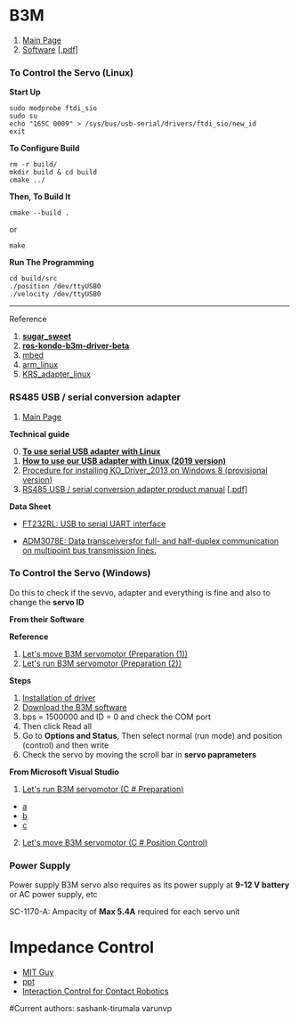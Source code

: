 
# B3M

1. [Main Page](https://kondo-robot.com/product/03092)
2. [Software](https://kondo-robot.com/faq/b3m-series-software-manualenglish) [[.pdf]](https://kondo-robot.com/w/wp-content/uploads/B3M_SoftwareManual1.2.0.2_en.pdf)



### To Control the Servo (Linux)


**Start Up**

```
sudo modprobe ftdi_sio
sudo su
echo "165C 0009" > /sys/bus/usb-serial/drivers/ftdi_sio/new_id
exit
```

**To Configure Build**
```
rm -r build/
mkdir build & cd build
cmake ../
```

**Then, To Build It**
```
cmake --build .
```
or
```
make
```

**Run The Programming**

```
cd build/src
./position /dev/ttyUSB0
./velocity /dev/ttyUSB0
```

****

Reference

1. **[sugar_sweet](https://github.com/sugarsweetrobotics/libb3m)**
2. **[ros-kondo-b3m-driver-beta](https://github.com/AriYu/ros-kondo-b3m-driver-beta)**
3. [mbed](https://os.mbed.com/users/sgrsn/code/B3MServo/)
4. [arm_linux](https://github.com/servo/servo/wiki/Building-on-ARM-desktop-Linux)
5. [KRS_adapter_linux](https://github.com/longjie/kondo_motor)

### RS485 USB / serial conversion adapter

1. [Main Page](https://kondo-robot.com/product/02133)

**Technical guide**

0. **[To use serial USB adapter with Linux](https://kondo-robot.com/faq/usb-adapter-for-linux)**
1. **[How to use our USB adapter with Linux (2019 version)](https://kondo-robot.com/faq/usb_adapter_for_linux_2019)**
2. [Procedure for installing KO_Driver_2013 on Windows 8 (provisional version)](https://kondo-robot.com/faq/ko_driver_2013-install-windows8)
3. [RS485 USB / serial conversion adapter product manual](https://kondo-robot.com/faq/rs485usbserial_adp_manual) [[.pdf]]()

**Data Sheet**

* [FT232RL: USB to serial UART interface](https://www.ftdichip.com/Support/Documents/DataSheets/ICs/DS_FT232R.pdf)

* [ADM3078E: Data transceiversfor full- and half-duplex communication on multipoint bus transmission lines. ](https://www.analog.com/media/en/technical-documentation/data-sheets/ADM3070E_3071E_3072E_3073E_3074E_3075E_3076E_3077E_3078E.pdf)



### To Control the Servo (Windows)

Do this to check if the sevvo, adapter and everything is fine and also to change the **servo ID**

**From their Software**

**Reference**
1. [Let's move B3M servomotor (Preparation (1))](https://kondo-robot.com/faq/b3m_settings1)
2. [Let's run B3M servomotor (Preparation (2))](https://kondo-robot.com/faq/b3m_settings2)

**Steps**

1. [Installation of driver](https://kondo-robot.com/w/wp-content/uploads/KO-Driver2015.zip)
2. [Download the B3M software](https://kondo-robot.com/w/wp-content/uploads/B3M_Manager_V1132.zip)
3. bps = 1500000 and ID = 0 and check the COM port
4. Then  click Read all
5. Go to **Options and Status**, Then select normal (run mode) and position (control) and then write
6. Check the servo by moving the scroll bar in **servo paprameters**



**From Microsoft Visual Studio**
1. [Let's run B3M servomotor (C # Preparation)](https://kondo-robot.com/faq/b3mwinprogram1)
  * [a](https://www.dotnetperls.com/form)
  * [b](https://www.freetutes.com/learn-vb6-advanced/lesson6/p2.html)
  * [c](https://www.winehq.org/)
2. [Let's move B3M servomotor (C # Position Control)](https://kondo-robot.com/faq/b3mwinprogram2)

### Power Supply

Power supply
B3M servo also requires as its power supply at **9-12 V battery** or AC power supply, etc

SC-1170-A: Ampacity of **Max 5.4A** required for each servo unit

# Impedance Control

* [MIT Guy](http://www.matthematic.com/projects/mit/2.740/jumper.html)
* [ppt](http://www.adrlab.org/archive/forcecontrol11.pdf)
* [Interaction Control for Contact Robotics](https://www.youtube.com/watch?v=GjKy3EFs3g8)

#Current authors:
sashank-tirumala
varunvp

